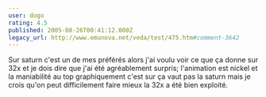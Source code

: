 ```yaml
---
user: dogo
rating: 4.5
published: 2005-08-26T00:41:12.000Z
legacy_url: http://www.emunova.net/veda/test/475.htm#comment-3642
---
```

Sur saturn c'est un de mes préférés alors j'ai voulu voir ce que ça donne sur 32x et je dois dire que j'ai été agréablement surpris; l'animation est nickel et la maniabilité au top graphiquement c'est sur ça vaut pas la saturn mais je crois qu'on peut difficilement faire mieux la 32x a été bien exploité.